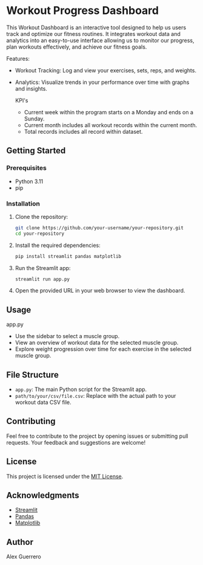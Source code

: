 # Workout Progress Dashboard

This Workout Dashboard is an interactive tool designed to help us users track and optimize our fitness routines. It integrates workout data and analytics into an easy-to-use interface allowing us to monitor our progress, plan workouts effectively, and achieve our fitness goals.

Features:
- Workout Tracking: Log and view your exercises, sets, reps, and weights.
- Analytics: Visualize trends in your performance over time with graphs and insights.
    
    KPI's
    - Current week within the program starts on a Monday and ends on a Sunday.
    - Current month includes all workout records within the current month.
    - Total records includes all record within dataset.

## Getting Started

### Prerequisites

- Python 3.11
- pip

### Installation

1. Clone the repository:

    ```bash
    git clone https://github.com/your-username/your-repository.git
    cd your-repository
    ```

2. Install the required dependencies:

    ```bash
    pip install streamlit pandas matplotlib
    ```

3. Run the Streamlit app:

    ```bash
    streamlit run app.py
    ```

4. Open the provided URL in your web browser to view the dashboard.

## Usage
app.py
- Use the sidebar to select a muscle group.
- View an overview of workout data for the selected muscle group.
- Explore weight progression over time for each exercise in the selected muscle group.

## File Structure

- `app.py`: The main Python script for the Streamlit app.
- `path/to/your/csv/file.csv`: Replace with the actual path to your workout data CSV file.

## Contributing

Feel free to contribute to the project by opening issues or submitting pull requests. Your feedback and suggestions are welcome!

## License

This project is licensed under the [MIT License](LICENSE).

## Acknowledgments

- [Streamlit](https://www.streamlit.io/)
- [Pandas](https://pandas.pydata.org/)
- [Matplotlib](https://matplotlib.org/)

## Author

Alex Guerrero
